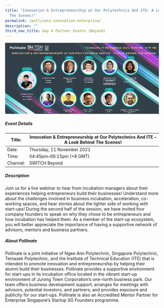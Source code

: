 ```yaml
---
title: "Innovation & Entrepreneurship at Our Polytechnics And ITE: A Look Behind
  The Scenes!"
permalink: /pollinate-innovation-enterprise/
description: ""
third_nav_title: Day 4 Partner Events (Beyond)
---
```


![Alt text for image on Isomer site](/images/SWITCH_2021_Pollinate_Day_4_Event.png)

##### Event Details

| Title: | Innovation & Entrepreneurship at Our Polytechnics And ITE – A Look Behind The Scenes! |
| -------- | -------- |
| Date: | Thursday, 11 November 2021     |
| Time: | 04:45pm–06:15pm (+8 GMT)    |
| Channel: | SWITCH Beyond     |

##### Description

Join us for a live webinar to hear from incubation managers about their experiences helping entrepreneurs build their businesses! Understand more about the challenges involved in business incubation, acceleration, co-working spaces, and hear stories about the lighter side of working with start-ups! During the second half of the session, we have invited four company founders to speak on why they chose to be entrepreneurs and how incubation has helped them. As a member of the start-up ecosystem, you will better appreciate the importance of having a supportive network of advisors, mentors and business partners.

##### About Pollinate

Pollinate is a joint initiative of Ngee Ann Polytechnic, Singapore Polytechnic, Temasek Polytechnic, and the Institute of Technical Education (ITE) that is intended to promote innovation and entrepreneurship by helping their alumni build their businesses. Pollinate provides a supportive environment for start-ups in its incubation office located in the vibrant start-up environment of Jurong Town Corporation’s one-north business park. Our team offers business development support; arranges for meetings with advisors, potential investors, and partners; and provides exposure and publicity for our start-ups. Pollinate is also an Accredited Mentor Partner for Enterprise Singapore’s Startup SG Founders programme.